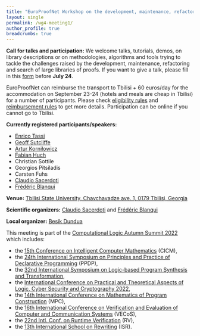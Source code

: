 ```yaml
---
title: "EuroProofNet Workshop on the development, maintenance, refactoring and search of large libraries of proofs"
layout: single
permalink: /wg4-meeting1/
author_profile: true
breadcrumbs: true
---
```


**Call for talks and participation:** We welcome talks, tutorials,
demos, on library descriptions or on methodologies, algorithms and
tools trying to tackle the challenges raised by the development,
maintenance, refactoring and search of large libraries of proofs. If
you want to give a talk, please fill in this [form](
https://forms.gle/fNxt1ot2xgUUSfGt5) before **July 24**.

EuroProofNet can reimburse the transport to Tbilisi + 60 euros/day for the accommodation on September 23-24 (hotels and meals are cheap in Tbilisi) for a number of participants. Please check [eligibility rules](https://europroofnet.github.io/eligibility/) and [reimbursement rules](https://europroofnet.github.io/reimbursement-rules/) to get more details. Participation can be online if you cannot go to Tbilisi.

**Currently registered participants/speakers:**
- [Enrico Tassi](http://www-sop.inria.fr/members/Enrico.Tassi/)
- [Geoff Sutcliffe](https://www.cs.miami.edu/home/geoff/)
- [Artur Korniłowicz](http://math.uwb.edu.pl/~arturk/)
- [Fabian Huch](https://www21.in.tum.de/team/huch/)
- Christian Sottile
- Georgios Pitsiladis
- Carsten Fuhs
- [Claudio Sacerdoti](http://www.cs.unibo.it/~sacerdot/)
- [Frédéric Blanqui](https://blanqui.gitlabpages.inria.fr/)

**Venue:** [Tbilisi State University, Chavchavadze ave. 1, 0179 Tbilisi, Georgia](https://viam.science.tsu.ge/clas2022/venue)

**Scientific organizers:** [Claudio Sacerdoti](http://www.cs.unibo.it/~sacerdot/) and [Frédéric Blanqui](https://blanqui.gitlabpages.inria.fr/)

**Local organizer:** [Besik Dundua](https://cte.ibsu.edu.ge/en/besik-dundua/)

This meeting is part of the [Computational Logic Autumn Summit 2022](https://viam.science.tsu.ge/clas2022/) which includes:
- the [15th Conference on Intelligent Computer Mathematics](https://cicm-conference.org/2022/cicm.php) (CICM),
- the [24th International Symposium on Principles and Practice of Declarative Programming](https://software.imdea.org/Conferences/PPDP2022/) (PPDP),
- the [32nd International Symposium on Logic-based Program Synthesis and Transformation](https://lopstr2022.webs.upv.es/),
- the [International Conference on Practical and Theoretical Aspects of Logic, Cyber Security and Cryptography 2022](https://cs.omu.edu.tr/blacksea2022/),
- the [14th International Conference on Mathematics of Program Construction](https://www.macs.hw.ac.uk/mpc22/) (MPC),
- the [16th International Conference on Verification and Evaluation of Computer and Communication Systems](http://vecos-world.org/2022/) (VECoS),
- the [22nd Intl. Conf. on Runtime Verification](https://rv22.gitlab.io/) (RV),
- the [13th International School on Rewriting](https://viam.science.tsu.ge/clas2022/isr/) (ISR).
